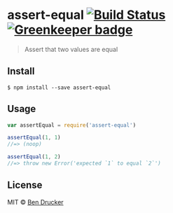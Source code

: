 # assert-equal [![Build Status](https://travis-ci.org/bendrucker/assert-equal.svg?branch=master)](https://travis-ci.org/bendrucker/assert-equal) [![Greenkeeper badge](https://badges.greenkeeper.io/bendrucker/assert-equal.svg)](https://greenkeeper.io/)

> Assert that two values are equal

## Install

```
$ npm install --save assert-equal
```

## Usage

```js
var assertEqual = require('assert-equal')

assertEqual(1, 1)
//=> (noop)

assertEqual(1, 2)
//=> throw new Error('expected `1` to equal `2`')
```

## License

MIT © [Ben Drucker](http://bendrucker.me)
